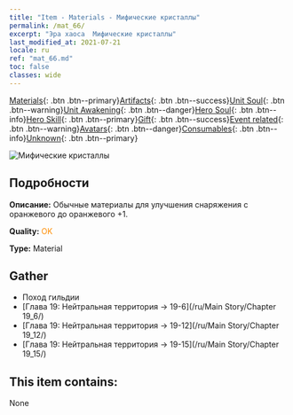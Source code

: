 ```yaml
---
title: "Item - Materials - Мифические кристаллы"
permalink: /mat_66/
excerpt: "Эра хаоса  Мифические кристаллы"
last_modified_at: 2021-07-21
locale: ru
ref: "mat_66.md"
toc: false
classes: wide
---
```

 [Materials](/ItemsRU/){: .btn .btn--primary}[Artifacts](/ItemsRU/Artifacts/){: .btn .btn--success}[Unit Soul](/ItemsRU/UnitSoul/){: .btn .btn--warning}[Unit Awakening](/ItemsRU/UnitAwakening/){: .btn .btn--danger}[Hero Soul](/ItemsRU/HeroSoul/){: .btn .btn--info}[Hero Skill](/ItemsRU/HeroSkill/){: .btn .btn--primary}[Gift](/ItemsRU/Gift/){: .btn .btn--success}[Event related](/ItemsRU/Events/){: .btn .btn--warning}[Avatars](/ItemsRU/Avatars/){: .btn .btn--danger}[Consumables](/ItemsRU/Consumables/){: .btn .btn--info}[Unknown](/ItemsRU/Unknown/){: .btn .btn--primary}

 ![Мифические кристаллы](/images/t/i_cailiao_shuijing3.png)

## Подробности
 **Описание:** Обычные материалы для улучшения снаряжения c оранжевого до оранжевого +1.

 **Quality:** <span style="color: #FF8C00">OK</span>

 **Type:** Material

## Gather

*    Поход гильдии 
*    [Глава 19: Нейтральная территория -> 19-6](/ru/Main Story/Chapter 19_6/) 
*    [Глава 19: Нейтральная территория -> 19-12](/ru/Main Story/Chapter 19_12/) 
*    [Глава 19: Нейтральная территория -> 19-15](/ru/Main Story/Chapter 19_15/) 

## This item contains:

  None


